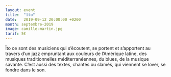 ```yaml
---
layout: event
title:  "îto"
date:   2019-09-12 20:00:00 +0200
month: septembre-2019
image: camille-martin.jpg
tarif: 5€
---
```

 
Îto ce sont des musiciens qui s’écoutent, se portent et s’apportent au travers d’un jazz empruntant aux couleurs de l’Amérique latine, des musiques traditionnelles méditerranéennes, du blues, de la musique savante. C’est aussi des textes, chantés ou slamés, qui viennent se lover, se fondre dans le son.
